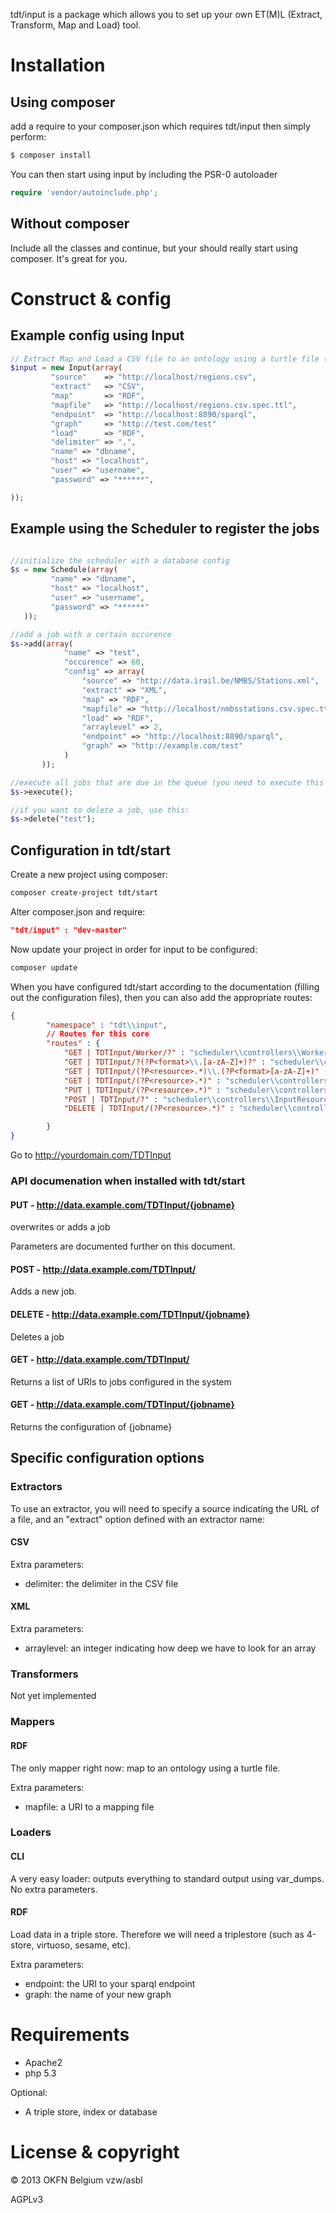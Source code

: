 tdt/input is a package which allows you to set up your own ET(M)L (Extract, Transform, Map and Load) tool.

# Installation

## Using composer

add a require to your composer.json which requires tdt/input then simply perform:

```bash
$ composer install
```

You can then start using input by including the PSR-0 autoloader

```php 
require 'vendor/autoinclude.php';
```

## Without composer

Include all the classes and continue, but your should really start using composer. It's great for you. 

# Construct & config

## Example config using Input

```php
// Extract Map and Load a CSV file to an ontology using a turtle file (you can find this file in examples directory)
$input = new Input(array(
         "source"    => "http://localhost/regions.csv",
         "extract"   => "CSV",
         "map"       => "RDF",
         "mapfile"   => "http://localhost/regions.csv.spec.ttl",
         "endpoint"  => "http://localhost:8890/sparql",
         "graph"     => "http://test.com/test"
         "load"      => "RDF",
         "delimiter" => ",",
         "name" => "dbname",
         "host" => "localhost",
         "user" => "username",
         "password" => "******",

));

```

## Example using the Scheduler to register the jobs

```php

//initialize the scheduler with a database config
$s = new Schedule(array(
         "name" => "dbname",
         "host" => "localhost",
         "user" => "username",
         "password" => "******"
   ));

//add a job with a certain occurence
$s->add(array(
            "name" => "test",
            "occurence" => 60,
            "config" => array(
                "source" => "http://data.irail.be/NMBS/Stations.xml",
                "extract" => "XML",
                "map" => "RDF",
                "mapfile" => "http://localhost/nmbsstations.csv.spec.ttl",
                "load" => "RDF",
                "arraylevel" => 2,
                "endpoint" => "http://localhost:8890/sparql",
                "graph" => "http://example.com/test"
            )
       ));

//execute all jobs that are due in the queue (you need to execute this command using cronjobs)
$s->execute();

//if you want to delete a job, use this:
$s->delete("test");
```

## Configuration in tdt/start

Create a new project using composer:
```bash
composer create-project tdt/start
```

Alter composer.json and require:

```json
"tdt/input" : "dev-master"
```

Now update your project in order for input to be configured:

```bash
composer update
```

When you have configured tdt/start according to the documentation (filling out the configuration files), then you can also add the appropriate routes:

```json
{
        "namespace" : "tdt\\input",
        // Routes for this core
        "routes" : {
            "GET | TDTInput/Worker/?" : "scheduler\\controllers\\Worker",
            "GET | TDTInput/?(?P<format>\\.[a-zA-Z]+)?" : "scheduler\\controllers\\InputResourceController",
            "GET | TDTInput/(?P<resource>.*)\\.(?P<format>[a-zA-Z]+)" : "scheduler\\controllers\\InputResourceController",
            "GET | TDTInput/(?P<resource>.*)" : "scheduler\\controllers\\InputResourceController",
            "PUT | TDTInput/(?P<resource>.*)" : "scheduler\\controllers\\InputResourceController",
            "POST | TDTInput/?" : "scheduler\\controllers\\InputResourceController",
            "DELETE | TDTInput/(?P<resource>.*)" : "scheduler\\controllers\\InputResourceController"

        }
}
```

Go to http://yourdomain.com/TDTInput

### API documenation when installed with tdt/start

#### PUT - http://data.example.com/TDTInput/{jobname}

overwrites or adds a job

Parameters are documented further on this document.

#### POST - http://data.example.com/TDTInput/

Adds a new job.

#### DELETE - http://data.example.com/TDTInput/{jobname}

Deletes a job

#### GET - http://data.example.com/TDTInput/

Returns a list of URIs to jobs configured in the system

#### GET - http://data.example.com/TDTInput/{jobname}

Returns the configuration of {jobname}

## Specific configuration options

### Extractors

To use an extractor, you will need to specify a source indicating the URL of a file, and an "extract" option defined with an extractor name:

#### CSV

Extra parameters:

* delimiter: the delimiter in the CSV file

#### XML

Extra parameters:

* arraylevel: an integer indicating how deep we have to look for an array

### Transformers

Not yet implemented

### Mappers

#### RDF

The only mapper right now: map to an ontology using a turtle file.

Extra parameters:

* mapfile: a URI to a mapping file

### Loaders

#### CLI

A very easy loader: outputs everything to standard output using var_dumps. No extra parameters.

#### RDF

Load data in a triple store. Therefore we will need a triplestore (such as 4-store, virtuoso, sesame, etc).

Extra parameters:

* endpoint: the URI to your sparql endpoint
* graph: the name of your new graph


# Requirements

* Apache2
* php 5.3

Optional:

* A triple store, index or database

# License & copyright

© 2013 OKFN Belgium vzw/asbl

AGPLv3
 

